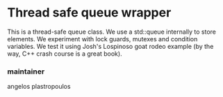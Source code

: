 # Thread safe queue wrapper

This is a thread-safe queue class. We use a std::queue internally to store elements.
We experiment with lock guards, mutexes and condition variables. 
We test it using Josh's Lospinoso goat rodeo example (by the way, C++ crash course is a great book).

### maintainer
angelos plastropoulos